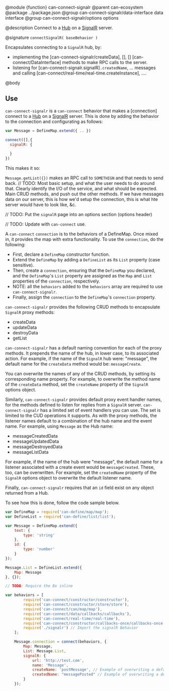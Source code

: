 @module {function} can-connect-signalr
@parent can-ecosystem
@package ../package.json
@group can-connect-signalr/data-interface data interface
@group can-connect-signalr/options options

@description Connect to a [Hub]() on a [SignalR]() server.

@signature `connectSignalR( baseBehavior )`

Encapsulates connecting to a `SignalR` hub, by:
 - implementing the [can-connect-signalr/createData], [], [] [can-connect/DataInterface] methods to 
   make RPC calls to the server.
 - listening for [can-connect-signalr.signalR]`.createdName`, ... messages and calling 
   [can-connect/real-time/real-time.createInstance], ....

@body

## Use

`can-connect-signalr` is a `can-connect` behavior that makes a [connection] connect to a 
[Hub]() on a [SignalR]() server. This is done by adding the behavior to the connection 
and configurating as follows:

```js
var Message = DefineMap.extend({ .. })

connect([],{
  signalR: {
    
  }
})
```

This makes it so:

`Message.getList({})` makes an RPC call to `SOMETHIGN` and that needs to send back.
// TODO: Most basic setup, and what the user needs to do around that. Clearly identify the I/O of the service, and
what should be expected. Main CRUD methods, and push out the other methods. If we have messages data
on our server, this is how we'd setup the connection, this is what hte server would have to look like, &c.

// TODO: Put the `signalR` page into an options section (options header)



// TODO: Update with `can-connect` use.


A `can-connect` `connection` is to the behaviors of a DefineMap. Once mixed in, it provides the map with 
extra functionality. To use the `connection`, do the following:

 - First, declare a `DefineMap` constructor function. 
 - Extend the `DefineMap` by adding a `DefineList` as its `List` property (case sensitive). 
 - Then, create a `connection`, ensuring that the `DefineMap` you declared, and the `DefineMap`'s `List` 
 property are assigned as the `Map` and `List` properties of the `connection`, respectively.
 - NOTE: all the `behaviors` added to the `behaviors` array are required to use `can-connect-signalr`. 
 - Finally, assign the `connection` to the `DefineMap`'s `connection` property.

`can-connect-signalr` provides the following CRUD methods to encapsulate `SignalR` proxy methods:

 - createData
 - updateData
 - destroyData
 - getList
 
`can-connect-signalr` has a default naming convention for each of the proxy methods. It prepends the name of the hub,
in lower case, to its associated action. For example, if the name of the `SignalR` hub were: "message", the default
name for the `createData` method would be: `messageCreate`.

You can overwrite the names of any of the CRUD methods, by setting its corresponding name property. For example,
to overwrite the method name of the `createData` method, set the `createName` property of the `SignalR` options
object.

Similarly, `can-connect-signalr` provides default proxy event handler names, for the methods defined to listen for replies
from a `SignalR` server. `can-connect-signalr` has a limited set of event handlers you can use. The set is limited to
the CUD operations it supports. As with the proxy methods, the listener names default to a combination of the hub name
and the event name. For example, using `Message` as the Hub name:

 - messageCreatedData
 - messageUpdatedData
 - messageDestroyedData
 - messageListData
 
For example, if the name of the hub were "message", the default name for a listener associated with a create event 
would be `messageCreated`. These, too, can be overwritten. For example, set the `createdName` property of the `SignalR`
options object to overwrite the default listener name.

Finally, `can-connect-signalr` requires that an `id` field exist on any object returned from a Hub. 

To see how this is done, follow the code sample below.

```js
var DefineMap = require('can-define/map/map');
var DefineList = require('can-define/list/list');

var Message = DefineMap.extend({
	text: {
		type: 'string'
	},
	id: {
		type: 'number'
	}
});

Message.List = DefineList.extend({
	Map: Message
}, {});

// TODO: Require the Bx inline

var behaviors = [
		require('can-connect/constructor/constructor'),
		require('can-connect/constructor/store/store'),
		require('can-connect/can/map/map'),
		require('can-connect/data/callbacks/callbacks'),
		require('can-connect/real-time/real-time'),
		require('can-connect/constructor/callbacks-once/callbacks-once'),
		require('./signalr') // Import the signalR Behavior
	];

	Message.connection = connect(behaviors, {
		Map: Message,
		List: Message.List,
		signalR: {
			url: 'http://test.com',
			name: 'Message',
			createName: 'postMessage', // Example of overwriting a default method name.
			createdName: "messagePosted" // Example of overwriting a default listener name. 
		}
	});
```
